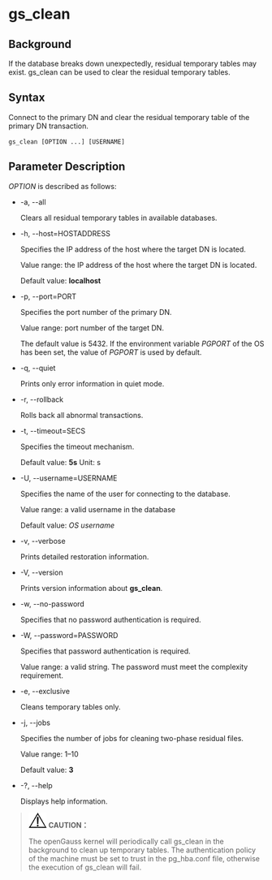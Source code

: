 # gs\_clean<a name="EN-US_TOPIC_0000001135963605"></a>

## Background<a name="en-us_topic_0059777935_section1572870103317"></a>

If the database breaks down unexpectedly, residual temporary tables may exist. gs\_clean can be used to clear the residual temporary tables.

## Syntax<a name="en-us_topic_0059777935_s7b94cde89f8940c1957e0a44dd494cb8"></a>

Connect to the primary DN and clear the residual temporary table of the primary DN transaction.

```
gs_clean [OPTION ...] [USERNAME]
```

## Parameter Description<a name="section622320691115"></a>

_OPTION_  is described as follows:

-   -a, --all

    Clears all residual temporary tables in available databases.

-   -h, --host=HOSTADDRESS

    Specifies the IP address of the host where the target DN is located.

    Value range: the IP address of the host where the target DN is located.

    Default value:  **localhost**


-   -p, --port=PORT

    Specifies the port number of the primary DN.

    Value range: port number of the target DN.

    The default value is 5432. If the environment variable  _PGPORT_  of the OS has been set, the value of  _PGPORT_  is used by default.

-   -q, --quiet

    Prints only error information in quiet mode.

-   -r, --rollback

    Rolls back all abnormal transactions.

-   -t, --timeout=SECS

    Specifies the timeout mechanism.

    Default value:  **5s**  Unit: s

-   -U, --username=USERNAME

    Specifies the name of the user for connecting to the database.

    Value range: a valid username in the database

    Default value:  _OS username_

-   -v, --verbose

    Prints detailed restoration information.

-   -V, --version

    Prints version information about  **gs\_clean**.

-   -w, --no-password

    Specifies that no password authentication is required.

-   -W, --password=PASSWORD

    Specifies that password authentication is required.

    Value range: a valid string. The password must meet the complexity requirement.

-   -e, --exclusive

    Cleans temporary tables only.

-   -j, --jobs

    Specifies the number of jobs for cleaning two-phase residual files. 

    Value range: 1–10

    Default value:  **3**

-   -?, --help

    Displays help information.

> ![](public_sys-resources/icon-notice.gif) **CAUTION：**
>
> The openGauss kernel will periodically call gs_clean in the background to clean up temporary tables. The authentication policy of the machine must be set to trust in the pg_hba.conf file, otherwise the execution of gs_clean will fail.